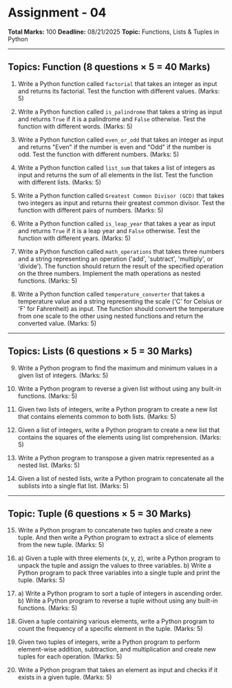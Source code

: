 # Assignment - 04

**Total Marks:** 100
**Deadline:** 08/21/2025
**Topic:** Functions, Lists & Tuples in Python

---

## Topics: Function (8 questions × 5 = 40 Marks)

1. Write a Python function called `factorial` that takes an integer as input and returns its factorial.
   Test the function with different values.
   (Marks: 5)

2. Write a Python function called `is_palindrome` that takes a string as input and returns `True` if it is
   a palindrome and `False` otherwise. Test the function with different words.
   (Marks: 5)

3. Write a Python function called `even_or_odd` that takes an integer as input and returns "Even" if
   the number is even and "Odd" if the number is odd. Test the function with different numbers.
   (Marks: 5)

4. Write a Python function called `list_sum` that takes a list of integers as input and returns the sum
   of all elements in the list. Test the function with different lists.
   (Marks: 5)

5. Write a Python function called `Greatest Common Divisor (GCD)` that takes two integers as input
   and returns their greatest common divisor. Test the function with different pairs of numbers.
   (Marks: 5)

6. Write a Python function called `is_leap_year` that takes a year as input and returns `True` if it is a
   leap year and `False` otherwise. Test the function with different years.
   (Marks: 5)

7. Write a Python function called `math_operations` that takes three numbers and a string
   representing an operation ('add', 'subtract', 'multiply', or 'divide'). The function should return the
   result of the specified operation on the three numbers. Implement the math operations as nested
   functions.
   (Marks: 5)

8. Write a Python function called `temperature_converter` that takes a temperature value and a
   string representing the scale ('C' for Celsius or 'F' for Fahrenheit) as input.
   The function should convert the temperature from one scale to the other using nested functions and
   return the converted value.
   (Marks: 5)

---

## Topics: Lists (6 questions × 5 = 30 Marks)

9. Write a Python program to find the maximum and minimum values in a given list of integers.
    (Marks: 5)

10. Write a Python program to reverse a given list without using any built-in functions.
    (Marks: 5)

11. Given two lists of integers, write a Python program to create a new list that contains elements
    common to both lists.
    (Marks: 5)

12. Given a list of integers, write a Python program to create a new list that contains the squares of
    the elements using list comprehension.
    (Marks: 5)

13. Write a Python program to transpose a given matrix represented as a nested list.
    (Marks: 5)

14. Given a list of nested lists, write a Python program to concatenate all the sublists into a single flat
    list.
    (Marks: 5)

---

## Topic: Tuple (6 questions × 5 = 30 Marks)

15. Write a Python program to concatenate two tuples and create a new tuple. And then write a
    Python program to extract a slice of elements from the new tuple.
    (Marks: 5)

16. a) Given a tuple with three elements (x, y, z), write a Python program to unpack the tuple
    and assign the values to three variables.
    b) Write a Python program to pack three variables into a single tuple and print the tuple.
    (Marks: 5)

17. a) Write a Python program to sort a tuple of integers in ascending order.
    b) Write a Python program to reverse a tuple without using any built-in functions.
    (Marks: 5)

18. Given a tuple containing various elements, write a Python program to count the frequency of a
    specific element in the tuple.
    (Marks: 5)

19. Given two tuples of integers, write a Python program to perform element-wise addition,
    subtraction, and multiplication and create new tuples for each operation.
    (Marks: 5)

20. Write a Python program that takes an element as input and checks if it exists in a given tuple.
    (Marks: 5)
